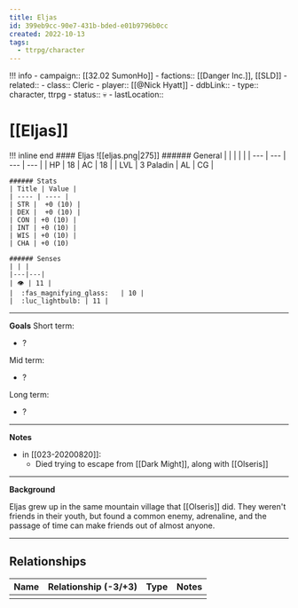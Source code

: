 ```yaml
---
title: Eljas
id: 399eb9cc-90e7-431b-bded-e01b9796b0cc
created: 2022-10-13
tags:
  - ttrpg/character
---
```


!!! info
    - campaign:: [[32.02 SumonHo]]
    - factions:: [[Danger Inc.]], [[SLD]]
    - related:: 
    - class:: Cleric
    - player:: [[@Nick Hyatt]]
    - ddbLink:: 
    - type:: character, ttrpg
    - status:: 💀
    - lastLocation:: 

# [[Eljas]]

!!! inline end
    #### Eljas
    ![[eljas.png|275]]
    ###### General
    |       |       |     |      |
    | --- | --- | --- | --- |
    | HP | 18 | AC | 18 |
    | LVL | 3 Paladin |  AL | CG | 
    
    ###### Stats
    | Title | Value |
    | ---- | ---- |
    | STR |  +0 (10) |
    | DEX |  +0 (10) |
    | CON | +0 (10) |
    | INT | +0 (10) |
    | WIS | +0 (10) |
    | CHA | +0 (10) 
    
    ###### Senses
    | | |
    |---|---|
    | 👁️ | 11 |
    |  :fas_magnifying_glass:   | 10 |
    |  :luc_lightbulb: | 11 |

---
**Goals**
Short term:
 - ?

Mid term:
- ?

Long term:
- ?
---
**Notes**

- in [[023-20200820]]:
    - Died trying to escape from [[Dark Might]], along with [[Olseris]]

---
**Background**

Eljas grew up in the same mountain village that [[Olseris]] did. They weren't friends in their youth, but found a common enemy, adrenaline, and the passage of time can make friends out of almost anyone.

---

## Relationships

| Name    | Relationship (-3/+3) | Type | Notes  |
| ------- | :------------------: | ---- | ------ |
|         |                      |      |        |  
